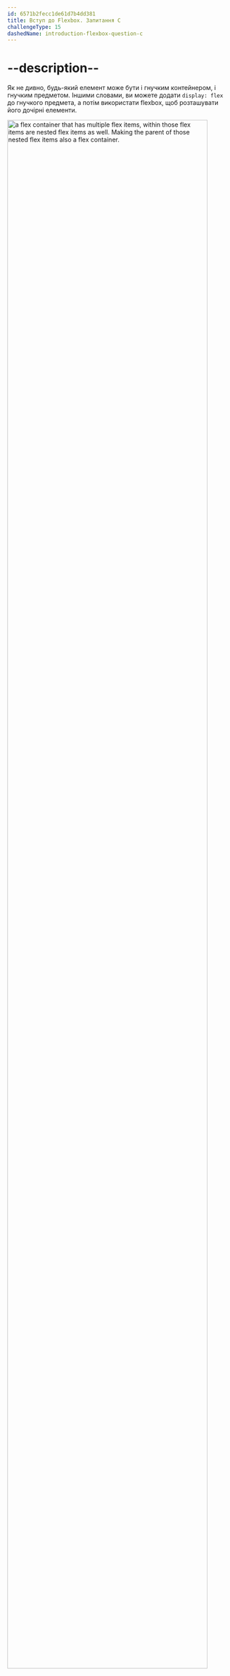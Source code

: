 ```yaml
---
id: 6571b2fecc1de61d7b4dd381
title: Вступ до Flexbox. Запитання C
challengeType: 15
dashedName: introduction-flexbox-question-c
---
```


# --description--

Як не дивно, будь-який елемент може бути і гнучким контейнером, і гнучким предметом. Іншими словами, ви можете додати `display: flex` до гнучкого предмета, а потім використати flexbox, щоб розташувати його дочірні елементи.

<img src="https://cdn.freecodecamp.org/curriculum/odin-project/flex-box/flexbox-03.png" style="width: 95%; height: 95%;" alt="a flex container that has multiple flex items, within those flex items are nested flex items as well. Making the parent of those nested flex items also a flex container." />

Створення та вкладання декількох гнучких контейнерів та предметів — це основний спосіб, яким ви будете створювати складні макети. Зображення нижче було створено виключно за допомогою flexbox, щоб розмістити, змінити розмір та розташувати різні елементи. Flexbox — це дуже потужний інструмент.

<img src="https://cdn.freecodecamp.org/curriculum/odin-project/flex-box/flexbox-02.png" alt="a complex layout of flex items and flex containers. There are multiple flex containers nested into each other, thus making them flex items as well" />

Certainly, the image features a representation of a CSS Flexbox layout with nested flex containers. The outer container is denoted as "ALSO a flex container" highlighted in blue, and within it is another container marked as "with flex items" in red. Inside the red container, there are three items labeled as "flex items" in peach. This demonstrates that a flex container can be nested within another flex container and contain its own flex items, showcasing the recursive nature of Flexbox layout structures.

# --question--

## --text--

Яка властивість CSS застосовується до елементів, щоб зробити їх гнучкими контейнерами?

## --answers--

`align-items`

---

`display: flex`

---

`justify-content`

---

`flex`

## --video-solution--

2
